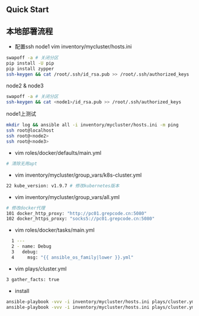 Quick Start
-----------

## 本地部署流程
- 配置ssh
node1
vim inventory/mycluster/hosts.ini

```bash
swapoff -a # 关闭分区
pip install -U pip
pip install zypper
ssh-keygen && cat /root/.ssh/id_rsa.pub >> /root/.ssh/authorized_keys
```

node2 & node3

```bash
swapoff -a # 关闭分区
ssh-keygen && cat <node1>/id_rsa.pub >> /root/.ssh/authorized_keys
```

node1上测试

```bash
mkdir log && ansible all -i inventory/mycluster/hosts.ini -m ping
ssh root@localhost
ssh root@<node2>
ssh root@<node3>
```

- vim roles/docker/defaults/main.yml
```bash
# 清除无用apt
```

- vim inventory/mycluster/group_vars/k8s-cluster.yml
```bash
22 kube_version: v1.9.7 # 修改kubernetes版本
```

- vim inventory/mycluster/group_vars/all.yml

```bash
# 修改docker代理
101 docker_http_proxy: "http://pc01.grepcode.cn:5080"
102 docker_https_proxy: "socks5://pc01.grepcode.cn:5080"
```

- vim roles/docker/tasks/main.yml
```bash
  1 ---                                                
  2 - name: Debug
  3   debug:
  4     msg: "{{ ansible_os_family|lower }}.yml"

```

- vim plays/cluster.yml

```bash
3 gather_facts: true
```

- install

```bash
ansible-playbook -vvv -i inventory/mycluster/hosts.ini plays/cluster.yml
ansible-playbook -vvv -i inventory/mycluster/hosts.ini plays/cluster.yml --limit @/home/zhangjin/kubespray/plays/cluster.retry
```